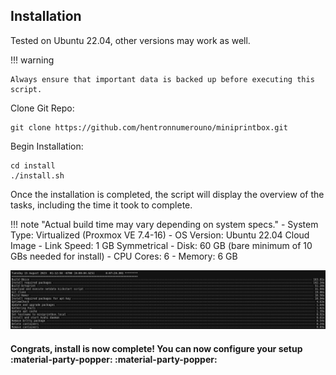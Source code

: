 ## Installation

Tested on Ubuntu 22.04, other versions may work as well.

!!! warning

    Always ensure that important data is backed up before executing this script.

Clone Git Repo:

``` 
git clone https://github.com/hentronnumerouno/miniprintbox.git 
```

Begin Installation:

```
cd install
./install.sh
```
Once the installation is completed, the script will display the overview of the tasks, including the time it took to complete.

!!! note "Actual build time may vary depending on system specs."
    - System Type: Virtualized (Proxmox VE 7.4-16)
    - OS Version: Ubuntu 22.04 Cloud Image
    - Link Speed: 1 GB Symmetrical
    - Disk: 60 GB (bare minimum of 10 GBs needed for install)
    - CPU Cores: 6
    - Memory: 6 GB


[![Ansible Timer](images/ansible_time.png)](images/ansible_time.png)

#### Congrats, install is now complete! You can now configure your setup :material-party-popper: :material-party-popper:

